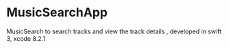 # MusicSearchApp
MusicSearch to search tracks and view the track details , developed in swift 3, xcode 8.2.1

